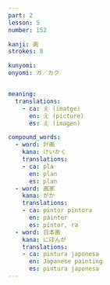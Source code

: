 ```yaml
---
part: 2
lesson: 5
number: 152

kanji: 画
strokes: 8

kunyomi:
onyomi: ガ／カク


meaning:
  translations:
    - ca: え (imatge)
      en: え (picture)
      es: え (imagen)

compound_words:
  - word: 計画
    kana: けいかく
    translations:
    - ca: pla
      en: plan
      es: plan
  - word: 画家
    kana: がか
    translations:
    - ca: pintor pintora
      en: painter
      es: pintor, ra
  - word: 日本画
    kana: にほんが
    translations:
    - ca: pintura japonesa
      en: Japanese painting
      es: pintura japonesa
---
```

